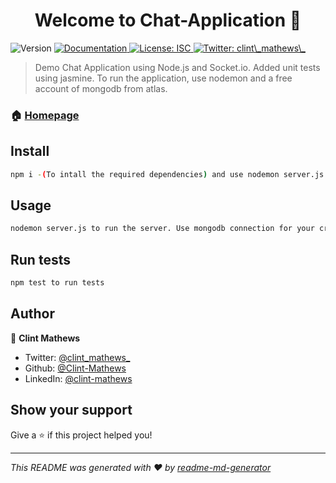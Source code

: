 <h1 align="center">Welcome to Chat-Application 👋</h1>
<p>
  <img alt="Version" src="https://img.shields.io/badge/version-1.0.0-blue.svg?cacheSeconds=2592000" />
  <a href="https://github.com/Clint-Mathews/Chat-Application" target="_blank">
    <img alt="Documentation" src="https://img.shields.io/badge/documentation-yes-brightgreen.svg" />
  </a>
  <a href="#" target="_blank">
    <img alt="License: ISC" src="https://img.shields.io/badge/License-ISC-yellow.svg" />
  </a>
  <a href="https://twitter.com/clint\_mathews\_" target="_blank">
    <img alt="Twitter: clint\_mathews\_" src="https://img.shields.io/twitter/follow/clint\_mathews\_.svg?style=social" />
  </a>
</p>

> Demo Chat Application using Node.js and Socket.io. Added unit tests using jasmine. To run the application, use nodemon and a free account of mongodb from atlas.

### 🏠 [Homepage](https://github.com/Clint-Mathews/Chat-Application)

## Install

```sh
npm i -(To intall the required dependencies) and use nodemon server.js to run from root folder
```

## Usage

```sh
nodemon server.js to run the server. Use mongodb connection for your created/existing atlas account
```

## Run tests

```sh
npm test to run tests
```

## Author

👤 **Clint Mathews**

* Twitter: [@clint\_mathews\_](https://twitter.com/clint\_mathews\_)
* Github: [@Clint-Mathews](https://github.com/Clint-Mathews)
* LinkedIn: [@clint-mathews](https://linkedin.com/in/clint-mathews)

## Show your support

Give a ⭐️ if this project helped you!

***
_This README was generated with ❤️ by [readme-md-generator](https://github.com/kefranabg/readme-md-generator)_